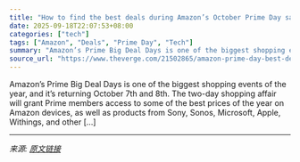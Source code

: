 ```yaml
---
title: "How to find the best deals during Amazon’s October Prime Day sale"
date: 2025-09-18T22:07:53+08:00
categories: ["tech"]
tags: ["Amazon", "Deals", "Prime Day", "Tech"]
summary: "Amazon’s Prime Big Deal Days is one of the biggest shopping events of the year, and it’s returning October 7th and 8th. The two-day shopping affair will grant Prime members access to some of the best "
source_url: "https://www.theverge.com/21502865/amazon-prime-day-best-deals-how-to-find"
---
```


Amazon’s Prime Big Deal Days is one of the biggest shopping events of the year, and it’s returning October 7th and 8th. The two-day shopping affair will grant Prime members access to some of the best prices of the year on Amazon devices, as well as products from Sony, Sonos, Microsoft, Apple, Withings, and other [&#8230;]

---

*来源: [原文链接](https://www.theverge.com/21502865/amazon-prime-day-best-deals-how-to-find)*
